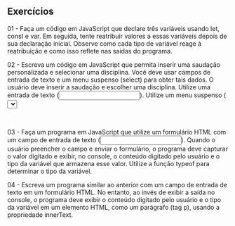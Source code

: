 Exercícios
---
01 - Faça um código em JavaScript que declare três variáveis usando let, const e var. Em seguida, tente reatribuir valores a essas variáveis depois de sua declaração inicial. 
Observe como cada tipo de variável reage à reatribuição e como isso reflete nas saídas do programa.

02 - Escreva um código em JavaScript que permita inserir uma saudação personalizada e selecionar uma disciplina. Você deve usar campos de entrada de texto e um menu suspenso (select) para obter tais dados. O usuário deve inserir a saudação e escolher uma disciplina. 
 Utilize uma entrada de texto (<input type="text">).
 Utilize um menu suspenso (<select>) com  quatro opções de disciplinas: Banco de Dados, Front-End e Back-End, Desenvolvimento de Interfaces.
 Adicione um botão na tela com o texto "Mostrar Resultado".
 Adicione um evento de clique ao botão para capturar os valores inseridos e selecionados. Após o clique do botão, exiba a saudação e a disciplina escolhida na tela por meio do uso da propriedade innerText de um elemento HTML, como um parágrafo (tag p).
 
 <br>

03 - Faça um programa em JavaScript que utilize um formulário HTML com um campo de entrada de texto (<input type="text">). Quando o usuário preencher o campo e enviar o formulário, o programa deve capturar o valor digitado e exibir, no console, o conteúdo digitado pelo usuário e o tipo da variável que armazena esse valor. 
 Utilize a função typeof para determinar o tipo da variável.

04 - Escreva um programa similar ao anterior com um campo de entrada de texto em um formulário HTML. No entanto, ao invés de exibir a saída no console, o programa deve exibir o conteúdo digitado pelo usuário e o tipo da variável em um elemento HTML, como um parágrafo (tag p), usando a propriedade innerText.

